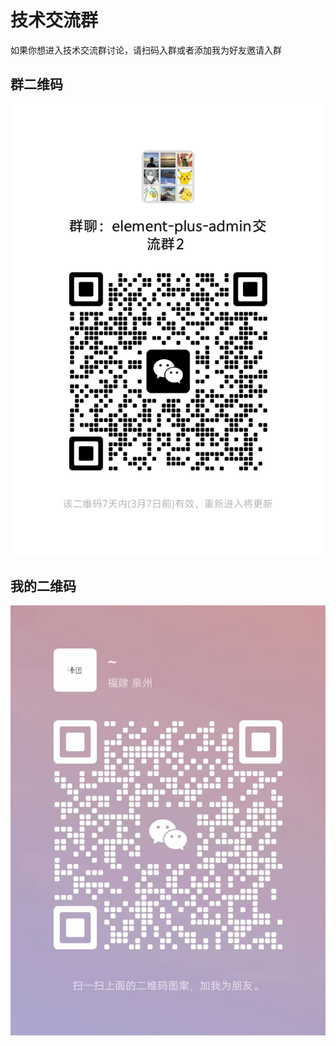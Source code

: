 # 技术交流群

如果你想进入技术交流群讨论，请扫码入群或者添加我为好友邀请入群

## 群二维码

<img src = "https://github.com/kailong321200875/my-image/raw/master/WechatIMG435.jpg" />

## 我的二维码

<img src = "https://github.com/kailong321200875/my-image/raw/master/me.jpg" />
